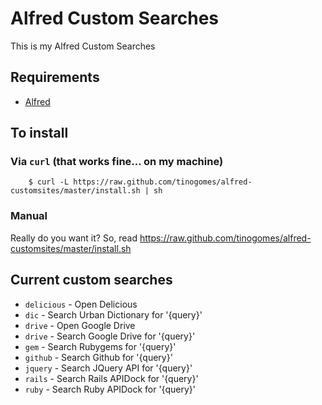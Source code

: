# Alfred Custom Searches

This is my Alfred Custom Searches

## Requirements

* [Alfred](https://www.alfredapp.com/)

## To install

### Via `curl` (that works fine... on my machine)

		$ curl -L https://raw.github.com/tinogomes/alfred-customsites/master/install.sh | sh

### Manual

Really do you want it? So, read <https://raw.github.com/tinogomes/alfred-customsites/master/install.sh>

## Current custom searches

* ```delicious``` - Open Delicious
* ```dic``` - Search Urban Dictionary for '{query}'
* ```drive``` - Open Google Drive
* ```drive``` - Search Google Drive for '{query}'
* ```gem``` - Search Rubygems for '{query}'
* ```github``` - Search Github for '{query}'
* ```jquery``` - Search JQuery API for '{query}'
* ```rails``` - Search Rails APIDock for '{query}'
* ```ruby``` - Search Ruby APIDock for '{query}'
